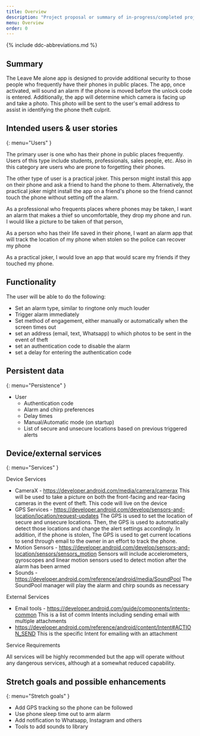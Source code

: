 ```yaml
---
title: Overview
description: "Project proposal or summary of in-progress/completed project."
menu: Overview
order: 0
---
```


{% include ddc-abbreviations.md %}

## Summary

The Leave Me alone app is designed to provide additional security to those people who frequently 
have their phones in public places. The app, once activated, will sound an alarm if the phone is 
moved before the unlock code is entered.  Additionally, the app will determine which camera is 
facing up and take a photo.  This photo will be sent to the user's email address to assist in 
identifying the phone theft culprit.

## Intended users & user stories
{: menu="Users" }

The primary user is one who has their phone in public places frequently.  Users of this type include 
students, professionals, sales people, etc.  Also in this category are users who are prone to 
forgetting their phones.

The other type of user is a practical joker.  This person might install this app on their phone and
ask a friend to hand the phone to them.  Alternatively, the practical joker might install the app
on a friend's phone so the friend cannot touch the phone without setting off the alarm.

As a professional who frequents places where phones may be taken, I want an alarm that makes a thief so uncomfortable, they drop my phone and run.  I would like a picture to be taken of that person,

As a person who has their life saved in their phone, I want an alarm app that will track the location of my phone when stolen so the police can recover my phone

As a practical joker, I would love an app that would scare my friends if they touched my phone.

## Functionality

The user will be able to do the following:
  * Set an alarm type, similar to ringtone only much louder
  * Trigger alarm immediately
  * Set method of engagement, either manually or automatically when the screen times out
  * set an address (email, text, Whatsapp) to which photos to be sent in the event of theft
  * set an authentication code to disable the alarm
  * set a delay for entering the authentication code

## Persistent data
{: menu="Persistence" }

* User
    * Authentication code
    * Alarm and chirp preferences
    * Delay times
    * Manual/Automatic mode (on startup)
    * List of secure and unsecure locations based on previous triggered alerts
    
## Device/external services
{: menu="Services" }

Device Services

  * CameraX - https://developer.android.com/media/camera/camerax This will be used to take a picture on both the front-facing and rear-facing cameras in the event of theft. This code will live on the device
  * GPS Services - https://developer.android.com/develop/sensors-and-location/location/request-updates The GPS is used to set the location of secure and unsecure locations.  Then, the GPS is used to automatically detect those locations and change the alert settings accordingly.  In addition, if the phone is stolen, The GPS is used to get current locations to send through email to the owner in an effort to track the phone.  
  * Motion Sensors - https://developer.android.com/develop/sensors-and-location/sensors/sensors_motion Sensors will include accelerometers, gyroscopes and linear motion sensors used to detect motion after the alarm has been armed
  * Sounds - https://developer.android.com/reference/android/media/SoundPool The SoundPool manager will play the alarm and chirp sounds as necessary

External Services

  * Email tools - https://developer.android.com/guide/components/intents-common This is a list of comm Intents including sending email with multiple attachments
  * https://developer.android.com/reference/android/content/Intent#ACTION_SEND This is the specific Intent for emailing with an attachment

Service Requirements

All services will be highly recommended but the app will operate without any dangerous services, 
although at a somewhat reduced capability.

## Stretch goals and possible enhancements 
{: menu="Stretch goals" }

  * Add GPS tracking so the phone can be followed
  * Use phone sleep time out to arm alarm
  * Add notification to Whatsapp, Instagram and others
  * Tools to add sounds to library


